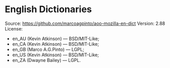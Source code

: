 # English Dictionaries

Source: https://github.com/marcoagpinto/aoo-mozilla-en-dict
Version: 2.88
License:
* en_AU (Kevin Atkinson) — BSD/MIT-Like;
* en_CA (Kevin Atkinson) — BSD/MIT-Like;
* en_GB (Marco A.G.Pinto) — LGPL;
* en_US (Kevin Atkinson) — BSD/MIT-Like;
* en_ZA (Dwayne Bailey) — LGPL. 
